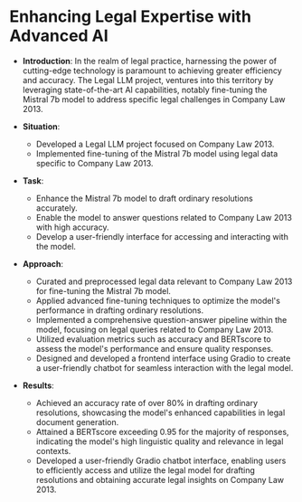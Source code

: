 #  Enhancing Legal Expertise with Advanced AI
- **Introduction**:
In the realm of legal practice, harnessing the power of cutting-edge technology is paramount to achieving greater efficiency and accuracy. The Legal LLM project, ventures into this territory by leveraging state-of-the-art AI capabilities, notably fine-tuning the Mistral 7b model to address specific legal challenges in Company Law 2013.


- **Situation**:
  - Developed a Legal LLM project focused on Company Law 2013.
  - Implemented fine-tuning of the Mistral 7b model using legal data specific to Company Law 2013.

- **Task**:
  - Enhance the Mistral 7b model to draft ordinary resolutions accurately.
  - Enable the model to answer questions related to Company Law 2013 with high accuracy.
  - Develop a user-friendly interface for accessing and interacting with the model.

- **Approach**:
  - Curated and preprocessed legal data relevant to Company Law 2013 for fine-tuning the Mistral 7b model.
  - Applied advanced fine-tuning techniques to optimize the model's performance in drafting ordinary resolutions.
  - Implemented a comprehensive question-answer pipeline within the model, focusing on legal queries related to Company Law 2013.
  - Utilized evaluation metrics such as accuracy and BERTscore to assess the model's performance and ensure quality responses.
  - Designed and developed a frontend interface using Gradio to create a user-friendly chatbot for seamless interaction with the legal model.

- **Results**:
  - Achieved an accuracy rate of over 80% in drafting ordinary resolutions, showcasing the model's enhanced capabilities in legal document generation.
  - Attained a BERTscore exceeding 0.95 for the majority of responses, indicating the model's high linguistic quality and relevance in legal contexts.
  - Developed a user-friendly Gradio chatbot interface, enabling users to efficiently access and utilize the legal model for drafting resolutions and obtaining accurate legal insights on Company Law 2013.
